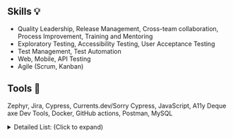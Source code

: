 ## Skills 💡
- Quality Leadership, Release Management, Cross-team collaboration, Process Improvement, Training and Mentoring
- Exploratory Testing, Accessibility Testing, User Acceptance Testing
- Test Management, Test Automation
- Web, Mobile, API Testing 
- Agile (Scrum, Kanban)


## Tools 🔧
Zephyr, Jira, Cypress, Currents.dev/Sorry Cypress, JavaScript, A11y Deque axe Dev Tools, Docker, GitHub actions, Postman, MySQL

<details>
<summary>Detailed List: (Click to expand)</summary>

- **Test Management**: Zephyr (Jira plug-in), SpiraTest, Rational Quality Manager, TechExcel DevTest, HP Mercury Quality Center.
- **Defect Tracking**: Jira, SpiraTest, Rational Team Concert, HP Quality Center, Rational ClearQuest.
- **Performance Testing**: Jmeter, SoapUi (web service performance testing).
- **API Testing**: Postman, Jmeter, SoapUI
- **Automation Testing**: Cypress (JavaScript), Currents.dev, Sorry Cypress, Selenium IDE, Testcomplete v8, HP Mercury Quick Test Pro 8.2, Visual Studio 2008 Team System (Test edition), in-house customized automation framework developed in Java. 
- **Automation**: Zapier	
- **Accessibility Testing**: A11y Deque axe Dev Tools, Wave, Accessibility Insight
- **Continuous Integration**: GitHub Actions, Jenkins, Hudson.
- **DB**: MySQL (Sequel Ace, Sequel Pro, SQLPad), MongoDB (TablePlus, Compass), Oracle 10g /11g.
- **Containerization**: Docker
- **Virtual PC’s Management**: VirtualBox, MS Virtual PC, VMWARE.
- **Configuration Management**: GIT, SVN, Rational ClearCase.
- **Languages**: JavaScript, SQL and basic knowledge of Java, Ruby, Perl, AWK.
- **Products/ERP**: Jira, Teamgantt, Dropbox, Basecamp, MS Office suite, MS Visio, Crystal Reports, DOORS.
- **Software Process**: Jira, CMMi, Requirements Management, Software Quality Assurance, Software Quality Management and Quantitative Process Management, Agile Development methodology (Scrum and Kanban).
- **Business Intelligence**: Looker
</details>
